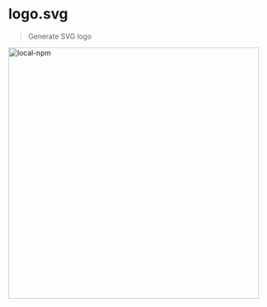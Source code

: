 # logo.svg

> Generate SVG logo

<img alt="local-npm" width="500px" src="https://raw.githubusercontent.com/bubkoo/logo.svg/master/logo.svg" />

